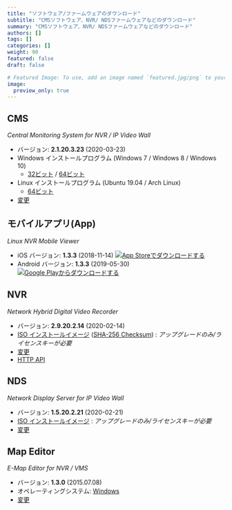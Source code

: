 ```yaml
---
title: "ソフトウェア/ファームウェアのダウンロード"
subtitle: "CMSソフトウェア、NVR/ NDSファームウェアなどのダウンロード"
summary: "CMSソフトウェア、NVR/ NDSファームウェアなどのダウンロード"
authors: []
tags: []
categories: []
weight: 90
featured: false
draft: false

# Featured Image: To use, add an image named `featured.jpg/png` to your page's folder.
image:
  preview_only: true
---
```


## CMS

*Central Monitoring System for NVR / IP Video Wall*

- バージョン: **2.1.20.3.23** (2020-03-23)
- Windows インストールプログラム (Windows 7 / Windows 8 / Windows 10)
  - [32ビット](http://data.emstone.com/cms/cms-2.1.20.3.23-win32.exe) / [64ビット](http://data.emstone.com/cms/cms-2.1.20.3.23-win64.exe)
- Linux インストールプログラム (Ubuntu 19.04 / Arch Linux)
  - [64ビット](http://data.emstone.com/cms/cms-2.1.20.3.23-linux-x86_64.tar.bz2)
- [変更](http://data.emstone.com/docs/cms/changelog/cms21.html)

## モバイルアプリ(App)

*Linux NVR Mobile Viewer*

- iOS バージョン: **1.3.3** (2018-11-14)
  <a href="https://apps.apple.com/kr/app/linux-nvr-mobile-viewer/id561848768" target="_blank"><img src="/img/app-store-badge-ja.png" alt="App Storeでダウンロードする" class="d-inline-block py-0 my-2"></a>
- Android バージョン: **1.3.3** (2019-05-30)
  <a href="https://play.google.com/store/apps/details?id=com.emstone.moview" target="_blank"><img src="/img/google-play-badge-ja.png" alt="Google Playからダウンロードする" class="d-inline-block py-0 my-2"></a>

## NVR

*Network Hybrid Digital Video Recorder*

- バージョン: **2.9.20.2.14** (2020-02-14)
- [ISO インストールイメージ](http://data.emstone.com/dvr/nvr-2.9.20.2.14.iso)
  ([SHA-256 Checksum](http://data.emstone.com/dvr/nvr-2.9.20.2.14.iso-sha256.txt))
   : *アップグレードのみ/ライセンスキーが必要*
- [変更](http://data.emstone.com/docs/dvr/changelog/nvr29.html)
- [HTTP API](http://data.emstone.com/docs/dvr/http/)

## NDS

*Network Display Server for IP Video Wall*

- バージョン: **1.5.20.2.21** (2020-02-21)
- [ISO インストールイメージ](http://data.emstone.com/nds/nds-1.5.20.2.21.iso)
   : *アップグレードのみ/ライセンスキーが必要*
- [変更](http://data.emstone.com/docs/emx/ChangeLog.html)

## Map Editor

*E-Map Editor for NVR / VMS*

- バージョン: **1.3.0** (2015.07.08)
- オペレーティングシステム: [Windows](http://data.emstone.com/vms/mapedit/vms-mapedit-1.3.0-win-ia32-20150708.zip)
- [変更](http://data.emstone.com/https://github.com/nvrsw/mapedit/blob/master/ChangeLog.md)
